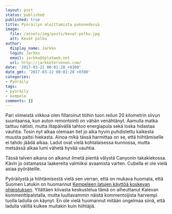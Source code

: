 ```yaml
---
layout: post
status: published
published: true
title: Pyöräilyn aloittamista pakonedessä
image:
  file: /assets/img/posts/kevat-polku.jpg
  alt: Kevät polku
author:
  display_name: Jarkko
  login: Jarkko
  email: jarkko@splatweb.net
  url: http://jarkkotervonen.com/
date: '2017-03-22 00:01:20 +0300'
date_gmt: '2017-03-22 00:01:20 +0300'
categories:
- Pyöräily
tags:
- pyoräily
- kempele
comments: []
---
```

Pari viimeistä viikkoa olen fillaroinut töihin tuon reilun 20 kilometrin siivun suuntaansa, kun auton remontointi on vähän venähtänyt. Aamulla matka taittuu nätisti, mutta iltapäivällä tahtoo energiapula sekä loska hidastaa vauhtia. Tosin nyt alkaa olemaan tiet jo aika hyvin puhdistettu kaikesta muusta paitsi hiekasta. Ainoa mikä tässä harmittaa on se, että hiihtämiselle ei tahdo jäädä aikaa. Ladut ovat vielä kohtalaisessa kunnossa, mutta metsässä alkaa lumi vähetä hyvää vauhtia.

Tässä talven aikana on alkanut ilmetä pientä välystä Canyonin takakiekossa. Kävin jo ostamassa laakereita valmiiksi avaamista varten. Cubella ei ole vielä asiaa pyöräteille.

Pyöräilystä ja hiihtämisestä vielä sen verran, että on mukava huomata, että Suomen Latukin on huomannut [Kempeleen latujen käyttöä koskevan ohjeistuksen](http://www.kaleva.fi/uutiset/oulu/kempele-salli-laduilla-pyorailyn-ja-kavelyn-kunnan-latuohjeet-valittiin-kuukauden-ulkoiluteoksi/754935/). Yllättäen kiivasta keskustelua tämä on aiheuttanut Kalevan kommenttipalstalla, mutta luultavammin näistä kommentoijista harvempi tuolla ladulla on käynyt. En ole vielä huomannut mitään ongelmaa siinä, että ladulla välillä kulkee muitakin kuin hiihtäjiä.
